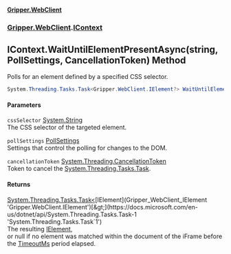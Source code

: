 #### [Gripper.WebClient](index 'index')
### [Gripper.WebClient](Gripper_WebClient 'Gripper.WebClient').[IContext](Gripper_WebClient_IContext 'Gripper.WebClient.IContext')
## IContext.WaitUntilElementPresentAsync(string, PollSettings, CancellationToken) Method
Polls for an element defined by a specified CSS selector.  
```csharp
System.Threading.Tasks.Task<Gripper.WebClient.IElement?> WaitUntilElementPresentAsync(string cssSelector, Gripper.WebClient.PollSettings pollSettings, System.Threading.CancellationToken cancellationToken);
```
#### Parameters
<a name='Gripper_WebClient_IContext_WaitUntilElementPresentAsync(string_Gripper_WebClient_PollSettings_System_Threading_CancellationToken)_cssSelector'></a>
`cssSelector` [System.String](https://docs.microsoft.com/en-us/dotnet/api/System.String 'System.String')  
The CSS selector of the targeted element.
  
<a name='Gripper_WebClient_IContext_WaitUntilElementPresentAsync(string_Gripper_WebClient_PollSettings_System_Threading_CancellationToken)_pollSettings'></a>
`pollSettings` [PollSettings](Gripper_WebClient_PollSettings 'Gripper.WebClient.PollSettings')  
Settings that control the polling for changes to the DOM.
  
<a name='Gripper_WebClient_IContext_WaitUntilElementPresentAsync(string_Gripper_WebClient_PollSettings_System_Threading_CancellationToken)_cancellationToken'></a>
`cancellationToken` [System.Threading.CancellationToken](https://docs.microsoft.com/en-us/dotnet/api/System.Threading.CancellationToken 'System.Threading.CancellationToken')  
Token to cancel the [System.Threading.Tasks.Task](https://docs.microsoft.com/en-us/dotnet/api/System.Threading.Tasks.Task 'System.Threading.Tasks.Task').
  
#### Returns
[System.Threading.Tasks.Task&lt;](https://docs.microsoft.com/en-us/dotnet/api/System.Threading.Tasks.Task-1 'System.Threading.Tasks.Task`1')[IElement](Gripper_WebClient_IElement 'Gripper.WebClient.IElement')[&gt;](https://docs.microsoft.com/en-us/dotnet/api/System.Threading.Tasks.Task-1 'System.Threading.Tasks.Task`1')  
The resulting [IElement](Gripper_WebClient_IElement 'Gripper.WebClient.IElement'),  
            or null if no element was matched within the document of the iFrame before the [TimeoutMs](Gripper_WebClient_PollSettings_TimeoutMs 'Gripper.WebClient.PollSettings.TimeoutMs') period elapsed.
